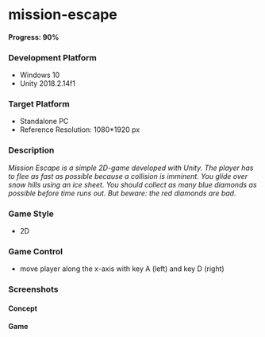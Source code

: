 # mission-escape

#### Progress: 90%

### Development Platform
  - Windows 10 
  - Unity 2018.2.14f1
  
 ### Target Platform
  - Standalone PC
  - Reference Resolution: 1080*1920 px
  
### Description
*Mission Escape is a simple 2D-game developed with Unity. The player has to flee as fast as possible because a collision is imminent. You glide over snow hills using an ice sheet. You should collect as many blue diamonds as possible before time runs out. But beware: the red diamonds are bad.*

### Game Style
  - 2D
  
### Game Control
  -  move player along the x-axis with key A (left) and key D (right)
  
### Screenshots

  #### Concept



  #### Game
  
